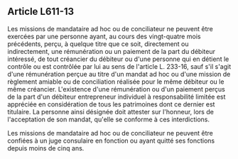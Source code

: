 Article L611-13
----
Les missions de mandataire ad hoc ou de conciliateur ne peuvent être exercées
par une personne ayant, au cours des vingt-quatre mois précédents, perçu, à
quelque titre que ce soit, directement ou indirectement, une rémunération ou un
paiement de la part du débiteur intéressé, de tout créancier du débiteur ou
d'une personne qui en détient le contrôle ou est contrôlée par lui au sens de
l'article L. 233-16, sauf s'il s'agit d'une rémunération perçue au titre d'un
mandat ad hoc ou d'une mission de règlement amiable ou de conciliation réalisée
pour le même débiteur ou le même créancier. L'existence d'une rémunération ou
d'un paiement perçus de la part d'un débiteur entrepreneur individuel à
responsabilité limitée est appréciée en considération de tous les patrimoines
dont ce dernier est titulaire. La personne ainsi désignée doit attester sur
l'honneur, lors de l'acceptation de son mandat, qu'elle se conforme à ces
interdictions.

Les missions de mandataire ad hoc ou de conciliateur ne peuvent être confiées à
un juge consulaire en fonction ou ayant quitté ses fonctions depuis moins de
cinq ans.
